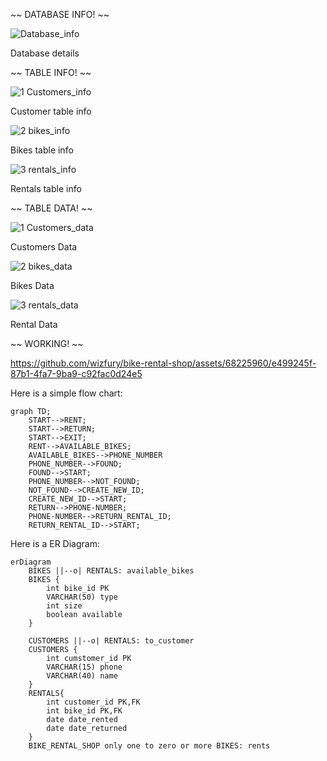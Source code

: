 ~~ DATABASE INFO! ~~

![Database_info](https://github.com/wizfury/bike-rental-shop/assets/68225960/b3ecf6e2-ec8f-463f-a543-bb575a55d32e)

Database details

~~ TABLE INFO! ~~

![1 Customers_info](https://github.com/wizfury/bike-rental-shop/assets/68225960/50dd4527-9f29-409a-b58b-35a0daa66885)


Customer table info

![2 bikes_info](https://github.com/wizfury/bike-rental-shop/assets/68225960/aee35676-0e86-480f-9fd2-e7aaaf840636)

Bikes table info

![3 rentals_info](https://github.com/wizfury/bike-rental-shop/assets/68225960/25a30678-84c2-4b34-b5c9-0224217a368d)

Rentals table info

~~ TABLE DATA! ~~

![1 Customers_data](https://github.com/wizfury/bike-rental-shop/assets/68225960/11625d67-001a-4409-a5a4-eb7951fd65d4)

Customers Data

![2 bikes_data](https://github.com/wizfury/bike-rental-shop/assets/68225960/46efca9c-ce16-46fc-9819-806588d32190)

Bikes Data

![3 rentals_data](https://github.com/wizfury/bike-rental-shop/assets/68225960/16f9ec4f-06e4-4350-86a5-8f9e029cd086)

Rental Data

~~ WORKING! ~~

https://github.com/wizfury/bike-rental-shop/assets/68225960/e499245f-87b1-4fa7-9ba9-c92fac0d24e5



Here is a simple flow chart:

```mermaid
graph TD;
    START-->RENT;
    START-->RETURN;
    START-->EXIT;
    RENT-->AVAILABLE_BIKES;
    AVAILABLE_BIKES-->PHONE_NUMBER
    PHONE_NUMBER-->FOUND;
    FOUND-->START;
    PHONE_NUMBER-->NOT_FOUND;
    NOT_FOUND-->CREATE_NEW_ID;
    CREATE_NEW_ID-->START;
    RETURN-->PHONE-NUMBER;
    PHONE-NUMBER-->RETURN_RENTAL_ID;
    RETURN_RENTAL_ID-->START;
```

Here is a ER Diagram:


```mermaid
erDiagram
    BIKES ||--o| RENTALS: available_bikes
    BIKES {
        int bike_id PK
        VARCHAR(50) type
        int size
        boolean available
    }
    
    CUSTOMERS ||--o| RENTALS: to_customer
    CUSTOMERS {
        int cumstomer_id PK
        VARCHAR(15) phone
        VARCHAR(40) name
    }
    RENTALS{
        int customer_id PK,FK
        int bike_id PK,FK
        date date_rented
        date date_returned
    }
    BIKE_RENTAL_SHOP only one to zero or more BIKES: rents
```

